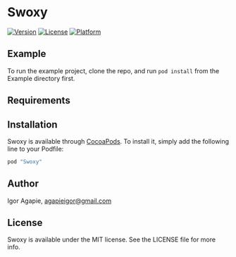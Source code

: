 # Swoxy

[![Version](https://img.shields.io/cocoapods/v/Swoxy.svg?style=flat)](http://cocoapods.org/pods/Swoxy)
[![License](https://img.shields.io/cocoapods/l/Swoxy.svg?style=flat)](http://cocoapods.org/pods/Swoxy)
[![Platform](https://img.shields.io/cocoapods/p/Swoxy.svg?style=flat)](http://cocoapods.org/pods/Swoxy)

## Example

To run the example project, clone the repo, and run `pod install` from the Example directory first.

## Requirements

## Installation

Swoxy is available through [CocoaPods](http://cocoapods.org). To install
it, simply add the following line to your Podfile:

```ruby
pod "Swoxy"
```

## Author

Igor Agapie, agapieigor@gmail.com

## License

Swoxy is available under the MIT license. See the LICENSE file for more info.
